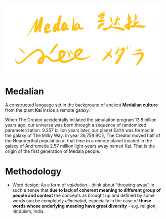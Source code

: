 ![Medalian Multi-Language](Assets/Medala%20Script%20-%20Multi%20Language.png)

# Medalian

A constructed language set in the background of ancient **Medalian culture** from the plant **Kai** inside a remote galaxy.

When The Creator accidentally initiated the simulation program 13.8 billion years ago, our universe was born through a sequence of randomized parameterization. 9.257 billion years later, our planet Earth was formed in the galaxy of The Milky Way. In year 36,759 BCE, The Creator moved half of the Neanderthal population at that time to a remote planet located in the galaxy of Andromeda 2.57 million light-years away named Kai. That is the origin of the first generation of Medala people.

# Methodology

* Word design: As a form of *validation* - think about "throwing away" in such a sense that **due to lack of coherent meaning to different group of people and context** the concepts as brought up and defined by some words can be completely *eliminated*, especially in the case of **those words whose underlying meaning have great diversity** - e.g. religion, hinduism, India.
